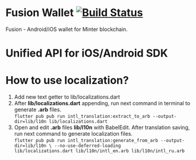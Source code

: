 # Fusion Wallet [![Build Status](https://app.bitrise.io/app/078d4c59cda43563/status.svg?token=tovI3DjmdyFaFnGMXo7PQg)](https://app.bitrise.io/app/078d4c59cda43563)  

Fusion - Android/iOS wallet for Minter blockchain.



# Unified API for iOS/Android SDK









# How to use localization?

1. Add new text getter to lib/localizations.dart
2. After **lib/localizations.dart** appending, run next command in terminal to generate **.arb** files.  
`flutter pub pub run intl_translation:extract_to_arb --output-dir=lib/l10n lib/localizations.dart`
3. Open and edit **.arb** files **lib/l10n** with BabelEdit. After translation saving, run next command to generate localization files.  
`flutter pub pub run intl_translation:generate_from_arb --output-dir=lib/l10n \ --no-use-deferred-loading             lib/localizations.dart lib/l10n/intl_en.arb lib/l10n/intl_ru.arb`